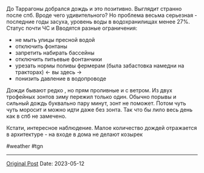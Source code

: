 До Таррагоны добрался дождь и это позитивно. Выглядит странно после спб. Вроде чего удивительного? Но проблема весьма серьезная - последние годы засуха, уровень воды в водохранилищах менее 27%. Статус почти ЧС и Вводятся разные ограничения:
- не мыть улицы пресной водой
- отключить фонтаны
- запретить набирать бассейны
- отключить питьевые фонтанчики
- урезать нормы поливы фермерам (была забастовка намедни на тракторах)
<- вы здесь ->
- понизить давление в водопроводе

Дожди бывают редко , но прям проливные и с ветром. Из двух трофейных зонтов зиму пережил только один. Обычно порывы и сильный дождь буквально пару минут, зонт не поможет. Потом чуть чуть моросит  и можно идти даже без зонта. Так что бы лило весь день как в спб не замечено. 

Кстати, интересное наблюдение. Малое количество дождей отражается в архитектуре - на входе в дома не делают козырек

#weather #tgn

---
[Original Post](https://t.me/lev2tarragona/1225)
Date: 2023-05-12
